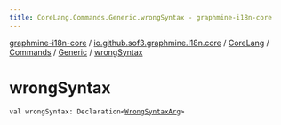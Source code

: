 ```yaml
---
title: CoreLang.Commands.Generic.wrongSyntax - graphmine-i18n-core
---
```


[graphmine-i18n-core](../../../../index.html) / [io.github.sof3.graphmine.i18n.core](../../../index.html) / [CoreLang](../../index.html) / [Commands](../index.html) / [Generic](index.html) / [wrongSyntax](./wrong-syntax.html)

# wrongSyntax

`val wrongSyntax: Declaration<`[`WrongSyntaxArg`](-wrong-syntax-arg/index.html)`>`